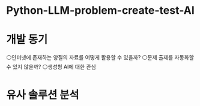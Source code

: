 # Python-LLM-problem-create-test-AI
# 개발 동기
⚪인터넷에 존재하는 양질의 자료를 어떻게 활용할 수 있을까?
⚪문제 출제를 자동화할 수 있지 않을까?
⚪생성형 AI에 대한 관심

# 유사 솔루션 분석
